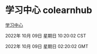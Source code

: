# 学习中心 colearnhub
[学习中心](http://27.19.33.125:56308/colearnhub/)

2022年 10月 09日 星期日 10:20:02 CST

2022年 10月 09日 星期日 02:20:02 GMT
